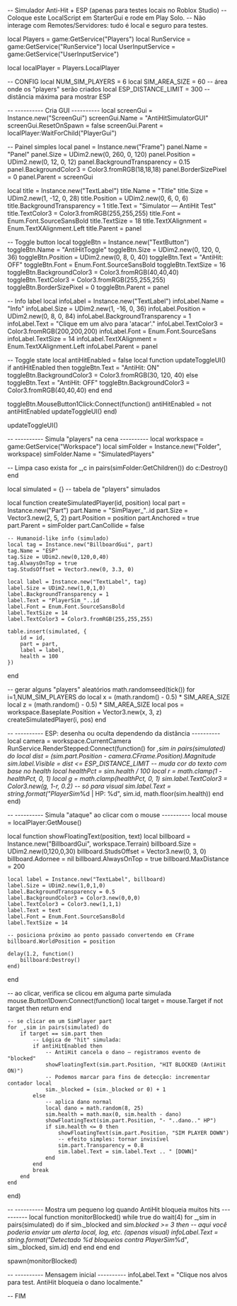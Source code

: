 -- Simulador Anti-Hit + ESP (apenas para testes locais no Roblox Studio)
-- Coloque este LocalScript em StarterGui e rode em Play Solo.
-- Não interage com Remotes/Servidores: tudo é local e seguro para testes.

local Players = game:GetService("Players")
local RunService = game:GetService("RunService")
local UserInputService = game:GetService("UserInputService")

local localPlayer = Players.LocalPlayer

-- CONFIG
local NUM_SIM_PLAYERS = 6
local SIM_AREA_SIZE = 60 -- área onde os "players" serão criados
local ESP_DISTANCE_LIMIT = 300 -- distância máxima para mostrar ESP

-- ---------- Cria GUI ----------
local screenGui = Instance.new("ScreenGui")
screenGui.Name = "AntiHitSimulatorGUI"
screenGui.ResetOnSpawn = false
screenGui.Parent = localPlayer:WaitForChild("PlayerGui")

-- Painel simples
local panel = Instance.new("Frame")
panel.Name = "Panel"
panel.Size = UDim2.new(0, 260, 0, 120)
panel.Position = UDim2.new(0, 12, 0, 12)
panel.BackgroundTransparency = 0.15
panel.BackgroundColor3 = Color3.fromRGB(18,18,18)
panel.BorderSizePixel = 0
panel.Parent = screenGui

local title = Instance.new("TextLabel")
title.Name = "Title"
title.Size = UDim2.new(1, -12, 0, 28)
title.Position = UDim2.new(0, 6, 0, 6)
title.BackgroundTransparency = 1
title.Text = "Simulator — AntiHit Test"
title.TextColor3 = Color3.fromRGB(255,255,255)
title.Font = Enum.Font.SourceSansBold
title.TextSize = 18
title.TextXAlignment = Enum.TextXAlignment.Left
title.Parent = panel

-- Toggle button
local toggleBtn = Instance.new("TextButton")
toggleBtn.Name = "AntiHitToggle"
toggleBtn.Size = UDim2.new(0, 120, 0, 36)
toggleBtn.Position = UDim2.new(0, 8, 0, 40)
toggleBtn.Text = "AntiHit: OFF"
toggleBtn.Font = Enum.Font.SourceSansBold
toggleBtn.TextSize = 16
toggleBtn.BackgroundColor3 = Color3.fromRGB(40,40,40)
toggleBtn.TextColor3 = Color3.fromRGB(255,255,255)
toggleBtn.BorderSizePixel = 0
toggleBtn.Parent = panel

-- Info label
local infoLabel = Instance.new("TextLabel")
infoLabel.Name = "Info"
infoLabel.Size = UDim2.new(1, -16, 0, 36)
infoLabel.Position = UDim2.new(0, 8, 0, 84)
infoLabel.BackgroundTransparency = 1
infoLabel.Text = "Clique em um alvo para 'atacar'."
infoLabel.TextColor3 = Color3.fromRGB(200,200,200)
infoLabel.Font = Enum.Font.SourceSans
infoLabel.TextSize = 14
infoLabel.TextXAlignment = Enum.TextXAlignment.Left
infoLabel.Parent = panel

-- Toggle state
local antiHitEnabled = false
local function updateToggleUI()
    if antiHitEnabled then
        toggleBtn.Text = "AntiHit: ON"
        toggleBtn.BackgroundColor3 = Color3.fromRGB(30, 120, 40)
    else
        toggleBtn.Text = "AntiHit: OFF"
        toggleBtn.BackgroundColor3 = Color3.fromRGB(40,40,40)
    end
end

toggleBtn.MouseButton1Click:Connect(function()
    antiHitEnabled = not antiHitEnabled
    updateToggleUI()
end)

updateToggleUI()

-- ---------- Simula "players" na cena ----------
local workspace = game:GetService("Workspace")
local simFolder = Instance.new("Folder", workspace)
simFolder.Name = "SimulatedPlayers"

-- Limpa caso exista
for _,c in pairs(simFolder:GetChildren()) do c:Destroy() end

local simulated = {} -- tabela de "players" simulados

local function createSimulatedPlayer(id, position)
    local part = Instance.new("Part")
    part.Name = "SimPlayer_"..id
    part.Size = Vector3.new(2, 5, 2)
    part.Position = position
    part.Anchored = true
    part.Parent = simFolder
    part.CanCollide = false

    -- Humanoid-like info (simulado)
    local tag = Instance.new("BillboardGui", part)
    tag.Name = "ESP"
    tag.Size = UDim2.new(0,120,0,40)
    tag.AlwaysOnTop = true
    tag.StudsOffset = Vector3.new(0, 3.3, 0)

    local label = Instance.new("TextLabel", tag)
    label.Size = UDim2.new(1,0,1,0)
    label.BackgroundTransparency = 1
    label.Text = "PlayerSim_"..id
    label.Font = Enum.Font.SourceSansBold
    label.TextSize = 14
    label.TextColor3 = Color3.fromRGB(255,255,255)

    table.insert(simulated, {
        id = id,
        part = part,
        label = label,
        health = 100
    })
end

-- gerar alguns "players" aleatórios
math.randomseed(tick())
for i=1,NUM_SIM_PLAYERS do
    local x = (math.random() - 0.5) * SIM_AREA_SIZE
    local z = (math.random() - 0.5) * SIM_AREA_SIZE
    local pos = workspace.Baseplate.Position + Vector3.new(x, 3, z)
    createSimulatedPlayer(i, pos)
end

-- ---------- ESP: desenha ou oculta dependendo da distância ----------
local camera = workspace.CurrentCamera
RunService.RenderStepped:Connect(function()
    for _,sim in pairs(simulated) do
        local dist = (sim.part.Position - camera.CFrame.Position).Magnitude
        sim.label.Visible = dist <= ESP_DISTANCE_LIMIT
        -- muda cor do texto com base no health
        local healthPct = sim.health / 100
        local r = math.clamp(1 - healthPct, 0, 1)
        local g = math.clamp(healthPct, 0, 1)
        sim.label.TextColor3 = Color3.new(g, 1-r, 0.2) -- só para visual
        sim.label.Text = string.format("PlayerSim_%d  |  HP: %d", sim.id, math.floor(sim.health))
    end
end)

-- ---------- Simula "ataque" ao clicar com o mouse ----------
local mouse = localPlayer:GetMouse()

local function showFloatingText(position, text)
    local billboard = Instance.new("BillboardGui", workspace.Terrain)
    billboard.Size = UDim2.new(0,120,0,30)
    billboard.StudsOffset = Vector3.new(0, 3, 0)
    billboard.Adornee = nil
    billboard.AlwaysOnTop = true
    billboard.MaxDistance = 200

    local label = Instance.new("TextLabel", billboard)
    label.Size = UDim2.new(1,0,1,0)
    label.BackgroundTransparency = 0.5
    label.BackgroundColor3 = Color3.new(0,0,0)
    label.TextColor3 = Color3.new(1,1,1)
    label.Text = text
    label.Font = Enum.Font.SourceSansBold
    label.TextSize = 14

    -- posiciona próximo ao ponto passado convertendo em CFrame
    billboard.WorldPosition = position

    delay(1.2, function()
        billboard:Destroy()
    end)
end

-- ao clicar, verifica se clicou em alguma parte simulada
mouse.Button1Down:Connect(function()
    local target = mouse.Target
    if not target then return end

    -- se clicar em um SimPlayer part
    for _,sim in pairs(simulated) do
        if target == sim.part then
            -- Lógica de "hit" simulada:
            if antiHitEnabled then
                -- AntiHit cancela o dano — registramos evento de "blocked"
                showFloatingText(sim.part.Position, "HIT BLOCKED (AntiHit ON)")
                -- Podemos marcar para fins de detecção: incrementar contador local
                sim._blocked = (sim._blocked or 0) + 1
            else
                -- aplica dano normal
                local dano = math.random(8, 25)
                sim.health = math.max(0, sim.health - dano)
                showFloatingText(sim.part.Position, "- "..dano.." HP")
                if sim.health <= 0 then
                    showFloatingText(sim.part.Position, "SIM PLAYER DOWN")
                    -- efeito simples: tornar invisível
                    sim.part.Transparency = 0.8
                    sim.label.Text = sim.label.Text .. " [DOWN]"
                end
            end
            break
        end
    end
end)

-- ---------- Mostra um pequeno log quando AntiHit bloqueia muitos hits ----------
local function monitorBlocked()
    while true do
        wait(4)
        for _,sim in pairs(simulated) do
            if sim._blocked and sim._blocked >= 3 then
                -- aqui você poderia enviar um alerta local, log, etc. (apenas visual)
                infoLabel.Text = string.format("Detectado %d bloqueios contra PlayerSim_%d", sim._blocked, sim.id)
            end
        end
    end
end

spawn(monitorBlocked)

-- ---------- Mensagem inicial ----------
infoLabel.Text = "Clique nos alvos para test. AntiHit bloqueia o dano localmente."

-- FIM
